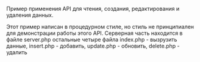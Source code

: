 Пример применения API для чтения, создания, редактирования и удаления данных.

Этот пример написан в процедурном стиле, но стиль не принципиален для демонстрации работы этого API. 
Серверная часть находится в файле server.php
остальные четыре файла index.php - вызрузить данные, insert.php - добавить, update.php - обновить, delete.php - удалить
